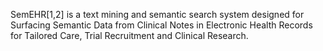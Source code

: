 SemEHR[1,2] is a text mining and semantic search system designed for Surfacing Semantic Data from Clinical Notes in Electronic Health Records for Tailored Care, Trial Recruitment and Clinical Research.
